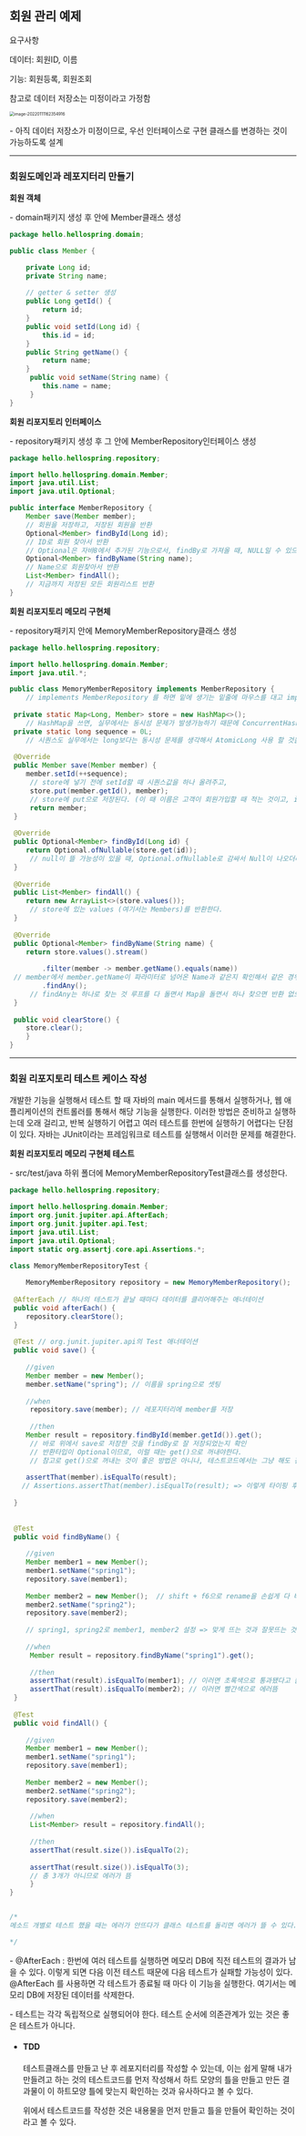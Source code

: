 ## 회원 관리 예제 

요구사항 

데이터: 회원ID, 이름

기능: 회원등록, 회원조회 

참고로 데이터 저장소는 미정이라고 가정함 

<img src="SpringBoot_08.assets/image-20220111162354916.png" alt="image-20220111162354916" style="zoom: 50%;" />

\- 아직 데이터 저장소가 미정이므로, 우선 인터페이스로 구현 클래스를 변경하는 것이 가능하도록 설계 

-----

### 회원도메인과 레포지터리 만들기 

**회원 객체**

\- domain패키지 생성 후 안에 Member클래스 생성

```java
package hello.hellospring.domain;

public class Member {

 	private Long id;
 	private String name;
    
    // getter & setter 생성 
 	public Long getId() {
 		return id;
 	}
 	public void setId(Long id) {
 		this.id = id;
 	}
 	public String getName() {
 		return name;
 	}
	 public void setName(String name) {
 		this.name = name;
	 }
}
```



**회원 리포지토리 인터페이스**

\- repository패키지 생성 후 그 안에 MemberRepository인터페이스 생성 

```java
package hello.hellospring.repository;

import hello.hellospring.domain.Member;
import java.util.List;
import java.util.Optional;

public interface MemberRepository {
 	Member save(Member member);
 	// 회원을 저장하고, 저장된 회원을 반환
 	Optional<Member> findById(Long id);
    // ID로 회원 찾아서 반환 
    // Optional은 자바8에서 추가된 기능으로서, findBy로 가져올 때, NULL일 수 있으므로, Optional로 감싸주면, Null일 때도 반환이 이뤄짐 
 	Optional<Member> findByName(String name);
    // Name으로 회원찾아서 반환 
	List<Member> findAll();
    // 지금까지 저장된 모든 회원리스트 반환 
}
```



**회원 리포지토리 메모리 구현체**

\- repository패키지 안에 MemoryMemberRepository클래스 생성 

```java
package hello.hellospring.repository;

import hello.hellospring.domain.Member;
import java.util.*;

public class MemoryMemberRepository implements MemberRepository {
    // implements MemberRepository 를 하면 밑에 생기는 밑줄에 마우스를 대고 implement methods를 누르고 전체 선택 후 OK를 해준다. 		
    
 private static Map<Long, Member> store = new HashMap<>();
    // HashMap을 쓰면, 실무에서는 동시성 문제가 발생가능하기 때문에 ConcurrentHashMap을 고려해야 한다. 
 private static long sequence = 0L;
    // 시퀀스도 실무에서는 long보다는 동시성 문제를 생각해서 AtomicLong 사용 할 것을 고려해야 한다. 
    
 @Override
 public Member save(Member member) {
 	member.setId(++sequence);
     // store에 넣기 전에 setId할 때 시퀀스값을 하나 올려주고, 
	 store.put(member.getId(), member);
     // store에 put으로 저장된다. (이 때 이름은 고객이 회원가입할 때 적는 것이고, id는 시스템이 시퀀스로 정해주는 것으로 설정)
	 return member;
 }
    
 @Override
 public Optional<Member> findById(Long id) {
 	return Optional.ofNullable(store.get(id));
     // null이 뜰 가능성이 있을 때, Optional.ofNullable로 감싸서 Null이 나오더라도 감쌀 수 있게 된다. 
 }
    
 @Override
 public List<Member> findAll() {
 	return new ArrayList<>(store.values());
     // store에 있는 values (여기서는 Members)를 반환한다. 
 }
    
 @Override
 public Optional<Member> findByName(String name) {
 	return store.values().stream()
       
 		.filter(member -> member.getName().equals(name))
 // member에서 member.getName이 파라미터로 넘어온 Name과 같은지 확인해서 같은 경우에만 필터링이 되고, 그 중에서 찾으면 반환이 된다.  
 		.findAny();
     // findAny는 하나로 찾는 것 루프를 다 돌면서 Map을 돌면서 하나 찾으면 반환 없으면 Optional로 Null을 반환 
 }
    
 public void clearStore() {
 	store.clear();
 	}
}
```



---------

### 회원 리포지토리 테스트 케이스 작성

개발한 기능을 실행해서 테스트 할 때 자바의 main 메서드를 통해서 실행하거나, 웹 애플리케이션의 컨트롤러를 통해서 해당 기능을 실행한다. 이러한 방법은 준비하고 실행하는데 오래 걸리고, 반복 실행하기 어렵고 여러 테스트를 한번에 실행하기 어렵다는 단점이 있다. 자바는 JUnit이라는 프레임워크로 테스트를 실행해서 이러한 문제를 해결한다.



**회원 리포지토리 메모리 구현체 테스트**

\- src/test/java 하위 폴더에 MemoryMemberRepositoryTest클래스를 생성한다.

```java
package hello.hellospring.repository;

import hello.hellospring.domain.Member;
import org.junit.jupiter.api.AfterEach;
import org.junit.jupiter.api.Test;
import java.util.List;
import java.util.Optional;
import static org.assertj.core.api.Assertions.*;

class MemoryMemberRepositoryTest {
 
 	MemoryMemberRepository repository = new MemoryMemberRepository();
 
 @AfterEach	// 하나의 테스트가 끝날 때마다 데이터를 클리어해주는 애너테이션
 public void afterEach() {
 	repository.clearStore();
 }
 
 @Test // org.junit.jupiter.api의 Test 애너테이션
 public void save() {
 
 	//given
 	Member member = new Member();
 	member.setName("spring"); // 이름을 spring으로 셋팅 
 	
 	//when
	 repository.save(member); // 레포지터리에 member를 저장
 
	 //then
 	Member result = repository.findById(member.getId()).get();
     // 바로 위에서 save로 저장한 것을 findBy로 잘 저장되었는지 확인 
     // 반환타입이 Optional이므로, 이럴 때는 get()으로 꺼내야한다. 
     // 참고로 get()으로 꺼내는 것이 좋은 방법은 아니나, 테스트코드에서는 그냥 해도 괜찮다.
    
 	assertThat(member).isEqualTo(result);
   // Assertions.assertThat(member).isEqualTo(result); => 이렇게 타이핑 후에 Assertions에 커서를 대고, Add on-demand static import for 'org.assertj.core.api.Assertions'를 클릭하면 assertThat(result).isEqualTo(member); 형태로 바꿀 수 있다. (위에 보면, import static가 되어있다. 한번 해두면 계속 asserThat으로 쓸 수 있다.)
     
 }
 
    
 @Test
 public void findByName() {
 
 	//given		 
 	Member member1 = new Member();
 	member1.setName("spring1");	
	repository.save(member1);
 	
    Member member2 = new Member();	// shift + f6으로 rename을 손쉽게 다 바꿀 수 있다.
	member2.setName("spring2");
	repository.save(member2);
	
    // spring1, spring2로 member1, member2 설정 => 맞게 뜨는 것과 잘못뜨는 것을 확인하기 위해  
     
 	//when
	 Member result = repository.findByName("spring1").get();
	 	
	 //then
	 assertThat(result).isEqualTo(member1); // 이러면 초록색으로 통과됐다고 뜸 
     assertThat(result).isEqualTo(member2); // 이러면 빨간색으로 에러뜸 
 }
 
 @Test
 public void findAll() {
 
 	//given
 	Member member1 = new Member();
 	member1.setName("spring1");
	repository.save(member1);
     
 	Member member2 = new Member();
 	member2.setName("spring2");
 	repository.save(member2);
 	
	 //when
	 List<Member> result = repository.findAll();
	 
	 //then
	 assertThat(result.size()).isEqualTo(2);
     
     assertThat(result.size()).isEqualTo(3);
     // 총 3개가 아니므로 에러가 뜸 
	 }
}


/*
메소드 개별로 테스트 했을 때는 에러가 안뜨다가 클래스 테스트를 돌리면 에러가 뜰 수 있다. 이 예시로 설명을 하면, findAll() 테스트가 먼저 진행되면 spring1과 spring2 네임을 설정했기 때문에, findByName()에서 추가로 spring1과 spring2를 설정하면 중복설정이 되므로 에러가 나는 것이다. 따라서 테스트가 하나 끝나고 나면, 데이터를 클리어 해줘야 한다. 

*/
```

\- @AfterEach : 한번에 여러 테스트를 실행하면 메모리 DB에 직전 테스트의 결과가 남을 수 있다. 이렇게 되면 다음 이전 테스트 때문에 다음 테스트가 실패할 가능성이 있다. @AfterEach 를 사용하면 각 테스트가 종료될 때 마다 이 기능을 실행한다. 여기서는 메모리 DB에 저장된 데이터를 삭제한다. 

\- 테스트는 각각 독립적으로 실행되어야 한다. 테스트 순서에 의존관계가 있는 것은 좋은 테스트가 아니다.



- #### TDD

  테스트클래스를 만들고 난 후 레포지터리를 작성할 수 있는데, 이는 쉽게 말해 내가 만들려고 하는 것의 테스트코드를 먼저 작성해서 하트 모양의 틀을 만들고 만든 결과물이 이 하트모양 틀에 맞는지 확인하는 것과 유사하다고 볼 수 있다. 

  위에서 테스트코드를 작성한 것은 내용물을 먼저 만들고 틀을 만들어 확인하는 것이라고 볼 수 있다.